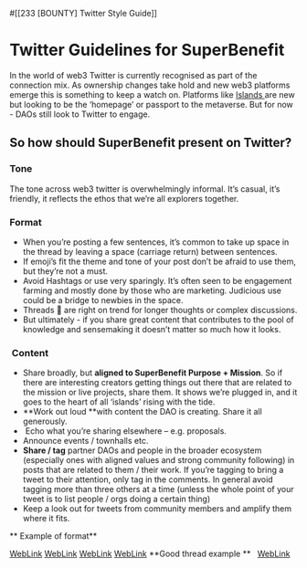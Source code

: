 #[[233 [BOUNTY] Twitter Style Guide]] 
# Twitter Guidelines for SuperBenefit
In the world of web3 Twitter is currently recognised as part of the connection mix. As ownership changes take hold and new web3 platforms emerge this is something to keep a watch on. Platforms like [Islands ](https://islands.xyz/)are new but looking to be the ‘homepage’ or passport to the metaverse. But for now - DAOs still look to Twitter to engage.
## So how should SuperBenefit present on Twitter?
### Tone
The tone across web3 twitter is overwhelmingly informal. It’s casual, it’s friendly, it reflects the ethos that we’re all explorers together. 
### Format
- When you’re posting a few sentences, it’s common to take up space in the thread by leaving a space (carriage return) between sentences.
- If emoji’s fit the theme and tone of your post don’t be afraid to use them, but they’re not a must.
- Avoid Hashtags or use very sparingly. It’s often seen to be engagement farming and mostly done by those who are marketing. Judicious use could be a bridge to newbies in the space.
- Threads 🧵 are right on trend for longer thoughts or complex discussions.
- But ultimately - if you share great content that contributes to the pool of knowledge and sensemaking it doesn’t matter so much how it looks.

###  Content
- Share broadly, but **aligned to SuperBenefit Purpose + Mission**. So if there are interesting creators getting things out there that are related to the mission or live projects, share them. It shows we’re plugged in, and it goes to the heart of all ‘islands’ rising with the tide.
- **Work out loud **with content the DAO is creating. Share it all generously.
-  Echo what you’re sharing elsewhere – e.g. proposals.
- Announce events / townhalls etc.
- **Share / tag** partner DAOs and people in the broader ecosystem (especially ones with aligned values and strong community following) in posts that are related to them / their work. If you’re tagging to bring a tweet to their attention, only tag in the comments. In general avoid tagging more than three others at a time (unless the whole point of your tweet is to list people / orgs doing a certain thing)
- Keep a look out for tweets from community members and amplify them where it fits.

** Example of format**

[WebLink](https://lh3.googleusercontent.com/txmiFOHEMit3dSQV4fYFkD8wz6GN-6X-Dj_8ErhVSDTKZ99syHovYIDcWQ4Z4G8t51f0yrli4mthYgxcis7PQC0NWBYhPa_UNPYUWQBmBNKK11FmRn2CK8EiZEEqiO3nJSCn9FzNxX3Lw_kD)
[WebLink](https://lh3.googleusercontent.com/txmiFOHEMit3dSQV4fYFkD8wz6GN-6X-Dj_8ErhVSDTKZ99syHovYIDcWQ4Z4G8t51f0yrli4mthYgxcis7PQC0NWBYhPa_UNPYUWQBmBNKK11FmRn2CK8EiZEEqiO3nJSCn9FzNxX3Lw_kD)
[WebLink](https://lh3.googleusercontent.com/txmiFOHEMit3dSQV4fYFkD8wz6GN-6X-Dj_8ErhVSDTKZ99syHovYIDcWQ4Z4G8t51f0yrli4mthYgxcis7PQC0NWBYhPa_UNPYUWQBmBNKK11FmRn2CK8EiZEEqiO3nJSCn9FzNxX3Lw_kD)
[WebLink](https://lh3.googleusercontent.com/txmiFOHEMit3dSQV4fYFkD8wz6GN-6X-Dj_8ErhVSDTKZ99syHovYIDcWQ4Z4G8t51f0yrli4mthYgxcis7PQC0NWBYhPa_UNPYUWQBmBNKK11FmRn2CK8EiZEEqiO3nJSCn9FzNxX3Lw_kD)
**Good thread example **
 
[WebLink](https://lh6.googleusercontent.com/L9nIx9mS0sKdy5ZmplmEcr9HdAEp961UWnHKtyWLA3HSQ_ANXx_jwjINQIQZeFNPqHM2OBrSVSWVvEgb3qL-EwKI4iUzbgp3H-svVz0DMUyjIkfTGsauH14OLjNnIuZmDrTtx4IXfoEYRQ05)